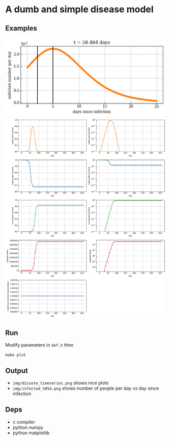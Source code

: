 # A dumb and simple disease model

## Examples
![Example Image](example.png)
![Example Image](example2.png)

## Run
Modify parameters in `def.h` then
```
make plot
```

## Output
* `img/discete_timeseries.png` shows nice plots
* `img/infected_%05d.png` shows number of people per day vs day since infection

## Deps
* c compiler
* python numpy
* python matplotlib
